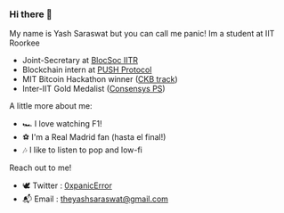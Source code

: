 ### Hi there 👋

My name is Yash Saraswat but you can call me panic! Im a student at IIT Roorkee
- Joint-Secretary at [BlocSoc IITR](https://blocsoc.iitr.ac.in/)
- Blockchain intern at [PUSH Protocol](https://push.org/)
- MIT Bitcoin Hackathon winner ([CKB track](https://devpost.com/software/ckbsafe))
- Inter-IIT Gold Medalist ([Consensys PS](https://github.com/Bisht13/Inter-IIT-2k23))

A little more about me:
- 🏎 I love watching F1!
- ⚽️ I'm a Real Madrid fan (hasta el final!)
- 🎶 I like to listen to pop and low-fi

Reach out to me!
- 🕊️ Twitter : [0xpanicError](https://twitter.com/0xpanicError)
- 📬 Email : theyashsaraswat@gmail.com



